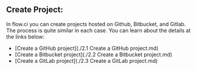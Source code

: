 ## Create Project:

In flow.ci you can create projects hosted on Github, Bitbucket, and Gitlab. The process is quite similar in each case. You can learn about the details at the links below:

- [Create a GitHub project](./2.1 Create a GitHub project.md)
- [Create a Bitbucket project](./2.2 Create a Bitbucket project.md)
- [Create a GitLab project](./2.3 Create a GitLab project.md)

